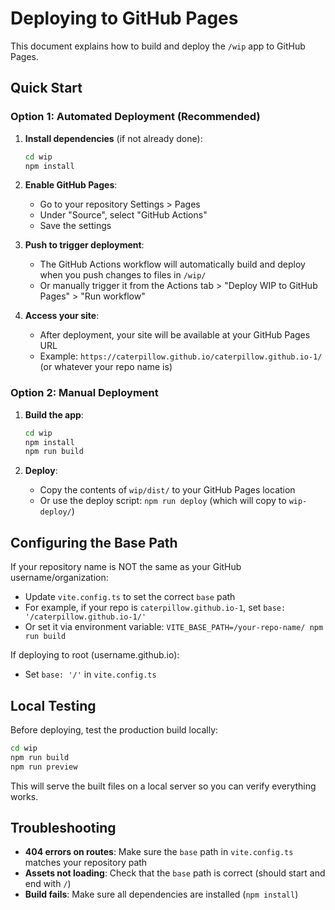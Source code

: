 # Deploying to GitHub Pages

This document explains how to build and deploy the `/wip` app to GitHub Pages.

## Quick Start

### Option 1: Automated Deployment (Recommended)

1. **Install dependencies** (if not already done):
   ```bash
   cd wip
   npm install
   ```

2. **Enable GitHub Pages**:
   - Go to your repository Settings > Pages
   - Under "Source", select "GitHub Actions"
   - Save the settings

3. **Push to trigger deployment**:
   - The GitHub Actions workflow will automatically build and deploy when you push changes to files in `/wip/`
   - Or manually trigger it from the Actions tab > "Deploy WIP to GitHub Pages" > "Run workflow"

4. **Access your site**:
   - After deployment, your site will be available at your GitHub Pages URL
   - Example: `https://caterpillow.github.io/caterpillow.github.io-1/` (or whatever your repo name is)

### Option 2: Manual Deployment

1. **Build the app**:
   ```bash
   cd wip
   npm install
   npm run build
   ```

2. **Deploy**:
   - Copy the contents of `wip/dist/` to your GitHub Pages location
   - Or use the deploy script: `npm run deploy` (which will copy to `wip-deploy/`)

## Configuring the Base Path

If your repository name is NOT the same as your GitHub username/organization:
- Update `vite.config.ts` to set the correct `base` path
- For example, if your repo is `caterpillow.github.io-1`, set `base: '/caterpillow.github.io-1/'`
- Or set it via environment variable: `VITE_BASE_PATH=/your-repo-name/ npm run build`

If deploying to root (username.github.io):
- Set `base: '/'` in `vite.config.ts`

## Local Testing

Before deploying, test the production build locally:

```bash
cd wip
npm run build
npm run preview
```

This will serve the built files on a local server so you can verify everything works.

## Troubleshooting

- **404 errors on routes**: Make sure the `base` path in `vite.config.ts` matches your repository path
- **Assets not loading**: Check that the `base` path is correct (should start and end with `/`)
- **Build fails**: Make sure all dependencies are installed (`npm install`)

